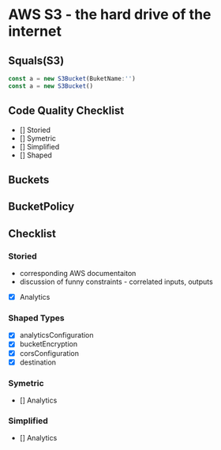 # AWS S3 - the hard drive of the internet

## Squals(S3)

```javascript
const a = new S3Bucket(BuketName:'')
const a = new S3Bucket()
```

## Code Quality Checklist

- [] Storied
- [] Symetric
- [] Simplified
- [] Shaped

## Buckets

## BucketPolicy

## Checklist

### Storied

- corresponding AWS documentaiton
- discussion of funny constraints - correlated inputs, outputs
- [x] Analytics

### Shaped Types

- [x] analyticsConfiguration
- [x] bucketEncryption
- [x] corsConfiguration
- [x] destination

### Symetric

- [] Analytics

### Simplified

- [] Analytics
